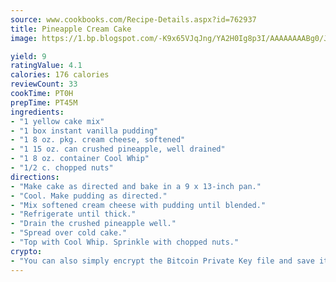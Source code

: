```yaml
---
source: www.cookbooks.com/Recipe-Details.aspx?id=762937
title: Pineapple Cream Cake
image: https://1.bp.blogspot.com/-K9x65VJqJng/YA2H0Ig8p3I/AAAAAAAABg0/JRKr7ZzesxofwlGw6YudXad_aQn9BD52QCLcBGAsYHQ/s299/2.png

yield: 9
ratingValue: 4.1
calories: 176 calories
reviewCount: 33
cookTime: PT0H
prepTime: PT45M
ingredients:
- "1 yellow cake mix"
- "1 box instant vanilla pudding"
- "1 8 oz. pkg. cream cheese, softened"
- "1 15 oz. can crushed pineapple, well drained"
- "1 8 oz. container Cool Whip"
- "1/2 c. chopped nuts"
directions:
- "Make cake as directed and bake in a 9 x 13-inch pan."
- "Cool. Make pudding as directed."
- "Mix softened cream cheese with pudding until blended."
- "Refrigerate until thick."
- "Drain the crushed pineapple well."
- "Spread over cold cake."
- "Top with Cool Whip. Sprinkle with chopped nuts."
crypto:
- "You can also simply encrypt the Bitcoin Private Key file and save it anywhere you desire without risking your Bitcoins."
---
```

